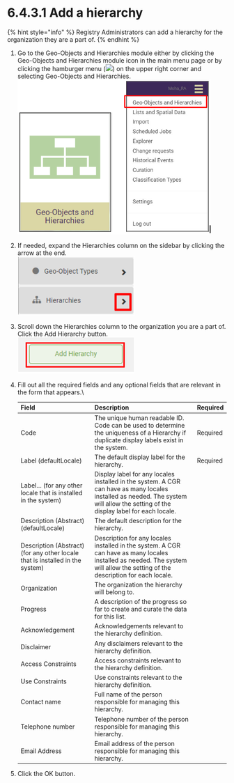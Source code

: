 # 6.4.3.1 Add a hierarchy

{% hint style="info" %}
Registry Administrators can add a hierarchy for the organization they are a part of.
{% endhint %}

1. Go to the Geo-Objects and Hierarchies module either by clicking the Geo-Objects and Hierarchies module icon in the main menu page or by clicking the hamburger menu (![](https://lh3.googleusercontent.com/iuPmL\_Z1smFoRNK34qpVh9--96pLjj8A-P4QdCAlpcvxkSIfD3bihusMrW6MlenmddHse4DMtkIfNaLzts2tH95aM8vei5RBC6-FuLkbYRi4j4V9LiSgid0KfK2wPUgPo-Oim\_IF7FqvJW8Ck-ESi0sPLJ2Hi6rets24LbXMhLUD7h3zOJePImZz)) on the upper right corner and selecting Geo-Objects and Hierarchies.\
   ![](<../../../../../.gitbook/assets/image (5) (1).png>)
2. If needed, expand the Hierarchies column on the sidebar by clicking the arrow at the end.\
   ![](<../../../../../.gitbook/assets/image (16) (1) (1).png>)
3. Scroll down the Hierarchies column to the organization you are a part of. Click the Add Hierarchy button.\
   ![](<../../../../../.gitbook/assets/image (17) (1).png>)
4.  Fill out all the required fields and any optional fields that are relevant in the form that appears.\


    | Field                                                                         | Description                                                                                                                                                                        | Required |
    | ----------------------------------------------------------------------------- | ---------------------------------------------------------------------------------------------------------------------------------------------------------------------------------- | -------- |
    | Code                                                                          | The unique human readable ID. Code can be used to determine the uniqueness of a Hierarchy if duplicate display labels exist in the system.                                         | Required |
    | Label (defaultLocale)                                                         | The default display label for the hierarchy.                                                                                                                                       | Required |
    | Label… (for any other locale that is installed in the system)                 | Display label for any locales installed in the system. A CGR can have as many locales installed as needed. The system will allow the setting of the display label for each locale. |          |
    | Description (Abstract) (defaultLocale)                                        | The default description for the hierarchy.                                                                                                                                         |          |
    | Description (Abstract) (for any other locale that is installed in the system) | Description for any locales installed in the system. A CGR can have as many locales installed as needed. The system will allow the setting of the description for each locale.     |          |
    | Organization                                                                  | The organization the hierarchy will belong to.                                                                                                                                     |          |
    | Progress                                                                      | A description of the progress so far to create and curate the data for this list.                                                                                                  |          |
    | Acknowledgement                                                               | Acknowledgements relevant to the hierarchy definition.                                                                                                                             |          |
    | Disclaimer                                                                    | Any disclaimers relevant to the hierarchy definition.                                                                                                                              |          |
    | Access Constraints                                                            | Access constraints relevant to the hierarchy definition.                                                                                                                           |          |
    | Use Constraints                                                               | Use constraints relevant to the hierarchy definition.                                                                                                                              |          |
    | Contact name                                                                  | Full name of the person responsible for managing this hierarchy.                                                                                                                   |          |
    | Telephone number                                                              | Telephone number of the person responsible for managing this hierarchy.                                                                                                            |          |
    | Email Address                                                                 | Email address of the person responsible for managing this hierarchy.                                                                                                               |          |


5. Click the OK button.
